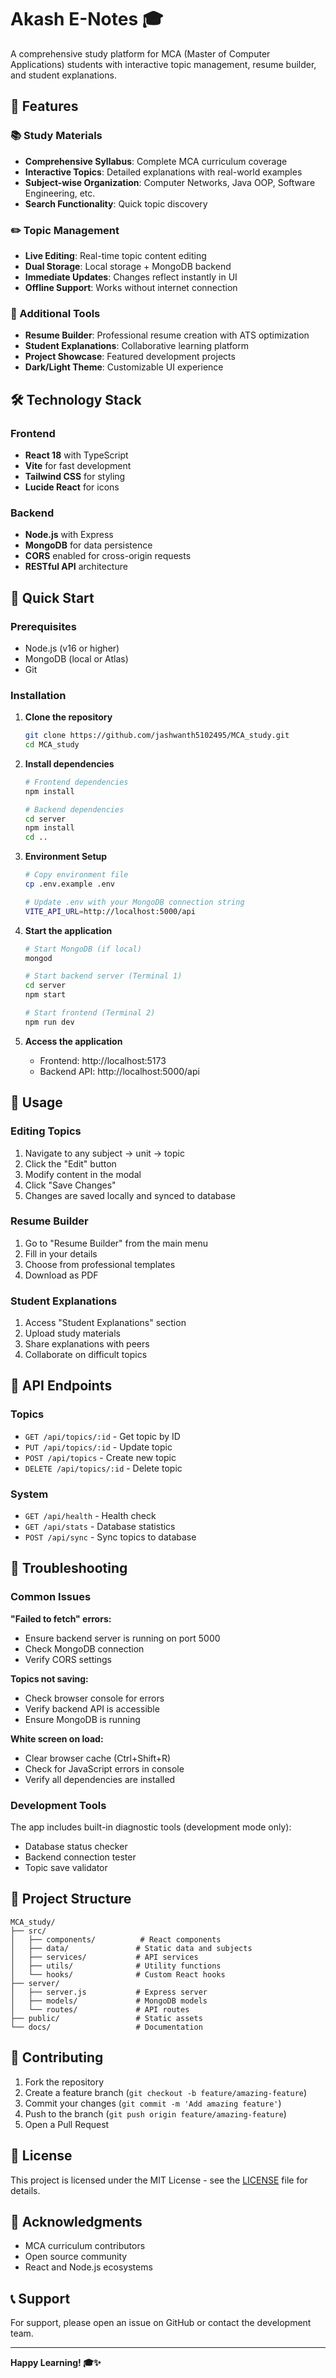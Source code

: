 # Akash E-Notes 🎓

A comprehensive study platform for MCA (Master of Computer Applications) students with interactive topic management, resume builder, and student explanations.

## 🚀 Features

### 📚 Study Materials
- **Comprehensive Syllabus**: Complete MCA curriculum coverage
- **Interactive Topics**: Detailed explanations with real-world examples
- **Subject-wise Organization**: Computer Networks, Java OOP, Software Engineering, etc.
- **Search Functionality**: Quick topic discovery

### ✏️ Topic Management
- **Live Editing**: Real-time topic content editing
- **Dual Storage**: Local storage + MongoDB backend
- **Immediate Updates**: Changes reflect instantly in UI
- **Offline Support**: Works without internet connection

### 🎯 Additional Tools
- **Resume Builder**: Professional resume creation with ATS optimization
- **Student Explanations**: Collaborative learning platform
- **Project Showcase**: Featured development projects
- **Dark/Light Theme**: Customizable UI experience

## 🛠️ Technology Stack

### Frontend
- **React 18** with TypeScript
- **Vite** for fast development
- **Tailwind CSS** for styling
- **Lucide React** for icons

### Backend
- **Node.js** with Express
- **MongoDB** for data persistence
- **CORS** enabled for cross-origin requests
- **RESTful API** architecture

## 🚀 Quick Start

### Prerequisites
- Node.js (v16 or higher)
- MongoDB (local or Atlas)
- Git

### Installation

1. **Clone the repository**
   ```bash
   git clone https://github.com/jashwanth5102495/MCA_study.git
   cd MCA_study
   ```

2. **Install dependencies**
   ```bash
   # Frontend dependencies
   npm install
   
   # Backend dependencies
   cd server
   npm install
   cd ..
   ```

3. **Environment Setup**
   ```bash
   # Copy environment file
   cp .env.example .env
   
   # Update .env with your MongoDB connection string
   VITE_API_URL=http://localhost:5000/api
   ```

4. **Start the application**
   ```bash
   # Start MongoDB (if local)
   mongod
   
   # Start backend server (Terminal 1)
   cd server
   npm start
   
   # Start frontend (Terminal 2)
   npm run dev
   ```

5. **Access the application**
   - Frontend: http://localhost:5173
   - Backend API: http://localhost:5000/api

## 📖 Usage

### Editing Topics
1. Navigate to any subject → unit → topic
2. Click the "Edit" button
3. Modify content in the modal
4. Click "Save Changes"
5. Changes are saved locally and synced to database

### Resume Builder
1. Go to "Resume Builder" from the main menu
2. Fill in your details
3. Choose from professional templates
4. Download as PDF

### Student Explanations
1. Access "Student Explanations" section
2. Upload study materials
3. Share explanations with peers
4. Collaborate on difficult topics

## 🔧 API Endpoints

### Topics
- `GET /api/topics/:id` - Get topic by ID
- `PUT /api/topics/:id` - Update topic
- `POST /api/topics` - Create new topic
- `DELETE /api/topics/:id` - Delete topic

### System
- `GET /api/health` - Health check
- `GET /api/stats` - Database statistics
- `POST /api/sync` - Sync topics to database

## 🐛 Troubleshooting

### Common Issues

**"Failed to fetch" errors:**
- Ensure backend server is running on port 5000
- Check MongoDB connection
- Verify CORS settings

**Topics not saving:**
- Check browser console for errors
- Verify backend API is accessible
- Ensure MongoDB is running

**White screen on load:**
- Clear browser cache (Ctrl+Shift+R)
- Check for JavaScript errors in console
- Verify all dependencies are installed

### Development Tools

The app includes built-in diagnostic tools (development mode only):
- Database status checker
- Backend connection tester
- Topic save validator

## 📁 Project Structure

```
MCA_study/
├── src/
│   ├── components/          # React components
│   ├── data/               # Static data and subjects
│   ├── services/           # API services
│   ├── utils/              # Utility functions
│   └── hooks/              # Custom React hooks
├── server/
│   ├── server.js           # Express server
│   ├── models/             # MongoDB models
│   └── routes/             # API routes
├── public/                 # Static assets
└── docs/                   # Documentation
```

## 🤝 Contributing

1. Fork the repository
2. Create a feature branch (`git checkout -b feature/amazing-feature`)
3. Commit your changes (`git commit -m 'Add amazing feature'`)
4. Push to the branch (`git push origin feature/amazing-feature`)
5. Open a Pull Request

## 📝 License

This project is licensed under the MIT License - see the [LICENSE](LICENSE) file for details.

## 🙏 Acknowledgments

- MCA curriculum contributors
- Open source community
- React and Node.js ecosystems

## 📞 Support

For support, please open an issue on GitHub or contact the development team.

---

**Happy Learning! 🎓✨**
